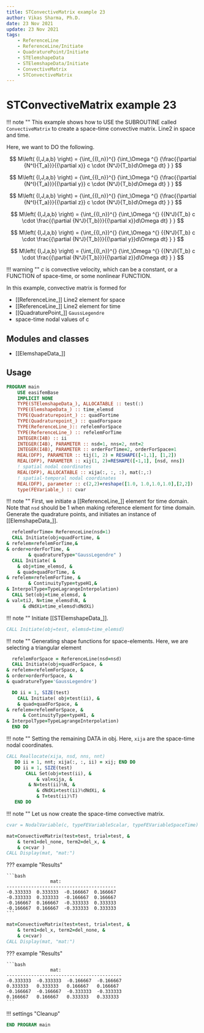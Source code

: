 ```yaml
---
title: STConvectiveMatrix example 23
author: Vikas Sharma, Ph.D.
date: 23 Nov 2021
update: 23 Nov 2021 
tags:
    - ReferenceLine
    - ReferenceLine/Initiate
    - QuadraturePoint/Initiate
    - STElemshapeData
    - STElemshapeData/Initiate
    - ConvectiveMatrix
    - STConvectiveMatrix
---
```


# STConvectiveMatrix example 23

!!! note ""
This example shows how to USE the SUBROUTINE called `ConvectiveMatrix` to create a space-time convective matrix. Line2 in space and time.

Here, we want to DO the following.

$$
M\left( {I,J,a,b} \right) = {\int_{{I_n}}^{} {\int_\Omega ^{} {\frac{{\partial {N^I}{T_a}}}{{\partial x}} c \cdot {N^J}{T_b}d\Omega dt} } }
$$

$$
M\left( {I,J,a,b} \right) = {\int_{{I_n}}^{} {\int_\Omega ^{} {\frac{{\partial {N^I}{T_a}}}{{\partial y}} c \cdot {N^J}{T_b}d\Omega dt} } }
$$

$$
M\left( {I,J,a,b} \right) = {\int_{{I_n}}^{} {\int_\Omega ^{} {\frac{{\partial {N^I}{T_a}}}{{\partial z}} c \cdot {N^J}{T_b}d\Omega dt} } }
$$

$$
M\left( {I,J,a,b} \right) = {\int_{{I_n}}^{} {\int_\Omega ^{} {{N^J}{T_b} c \cdot \frac{{\partial {N^J}{T_b}}}{{\partial x}}d\Omega dt} } }
$$

$$
M\left( {I,J,a,b} \right) = {\int_{{I_n}}^{} {\int_\Omega ^{} {{N^J}{T_b} c \cdot \frac{{\partial {N^J}{T_b}}}{{\partial y}}d\Omega dt} } }
$$

$$
M\left( {I,J,a,b} \right) = {\int_{{I_n}}^{} {\int_\Omega ^{} {{N^J}{T_b} c \cdot \frac{{\partial {N^J}{T_b}}}{{\partial z}}d\Omega dt} } }
$$

!!! warning ""
$c$ is convective velocity, which can be a constant, or a FUNCTION of space-time, or some nonlinear FUNCTION.

In this example, convective matrix is formed for

- [[ReferenceLine_]] Line2 element for space
- [[ReferenceLine_]] Line2 element for time
- [[QuadraturePoint_]] `GaussLegendre`
- space-time nodal values of c

## Modules and classes

- [[ElemshapeData_]]

## Usage

```fortran
PROGRAM main
    USE easifemBase
    IMPLICIT NONE
    TYPE(STElemshapeData_), ALLOCATABLE :: test(:)
    TYPE(ElemshapeData_) :: time_elemsd
    TYPE(Quadraturepoint_) :: quadFortime
    TYPE(Quadraturepoint_) :: quadForspace
    TYPE(ReferenceLine_):: refelemForSpace
    TYPE(ReferenceLine_) :: refelemForTime
    INTEGER(I4B) :: ii
    INTEGER(I4B), PARAMETER :: nsd=1, nns=2, nnt=2
    INTEGER(I4B), PARAMETER :: orderForTime=2, orderForSpace=1
    REAL(DFP), PARAMETER :: tij(1, 2) = RESHAPE([-1,1], [1,2])
    REAL(DFP), PARAMETER :: xij(1, 2)=RESHAPE([-1,1], [nsd, nns])
    ! spatial nodal coordinates
    REAL(DFP), ALLOCATABLE :: xija(:, :, :), mat(:,:)
    ! spatial-temporal nodal coordinates
    REAL(DFP), parameter :: c(2,2)=reshape([1.0, 1.0,1.0,1.0],[2,2])
    type(FEVariable_) :: cvar
```

!!! note ""
First, we initiate a [[ReferenceLine_]] element for time domain. Note that `nsd` should be 1 when making reference element for time domain. Generate the quadrature points, and initiates an instance of [[ElemshapeData_]].

```fortran
  refelemForTime= ReferenceLine(nsd=1)
  CALL Initiate(obj=quadFortime, &
& refelem=refelemForTime,&
& order=orderForTime, &
    	& quadratureType="GaussLegendre" )
  CALL Initiate( &
  	& obj=time_elemsd, &
 	& quad=quadForTime, &
& refelem=refelemForTime, &
    	& ContinuityType=typeH1,&
& InterpolType=TypeLagrangeInterpolation)
  CALL Set(obj=time_elemsd, &
& val=tiJ, N=time_elemsd%N, &
      & dNdXi=time_elemsd%dNdXi)
```

!!! note ""
Initiate [[STElemshapeData_]].

```fortran
CALL Initiate(obj=test, elemsd=time_elemsd)
```

!!! note ""
Generating shape functions for space-elements. Here, we are selecting a triangular element

```fortran
  refelemForSpace = ReferenceLine(nsd=nsd)
  CALL Initiate(obj=quadForSpace, &
& refelem=refelemForSpace, &
& order=orderForSpace, &
& quadratureType='GaussLegendre')
```

```fortran
  DO ii = 1, SIZE(test)
    CALL Initiate( obj=test(ii), &
 	& quad=quadForSpace, &
& refelem=refelemForSpace, &
      & ContinuityType=typeH1, &
& InterpolType=TypeLagrangeInterpolation)
  END DO
```

!!! note ""
Setting the remaining DATA in obj. Here, `xija` are the space-time nodal coordinates.

```fortran
CALL Reallocate(xija, nsd, nns, nnt)
   DO ii = 1, nnt; xija(:, :, ii) = xij; END DO
   DO ii = 1, SIZE(test)
       CALL Set(obj=test(ii), &
           & val=xija, &
		& N=test(ii)%N, &
           & dNdXi=test(ii)%dNdXi, &
           & T=test(ii)%T)
   END DO
```

!!! note ""
Let us now create the space-time convective matrix.

```fortran
cvar = NodalVariable(c, typeFEVariableScalar, typeFEVariableSpaceTime)
```

```fortran
mat=ConvectiveMatrix(test=test, trial=test, &
    & term1=del_none, term2=del_x, &
    & c=cvar )
CALL Display(mat, "mat:")
```

??? example "Results"

    ```bash
                    mat:                  
    ----------------------------------------
    -0.333333  0.333333  -0.166667  0.166667
    -0.333333  0.333333  -0.166667  0.166667
    -0.166667  0.166667  -0.333333  0.333333
    -0.166667  0.166667  -0.333333  0.333333
    ```

```fortran
mat=ConvectiveMatrix(test=test, trial=test, &
    & term1=del_x, term2=del_none, &
    & c=cvar)
CALL Display(mat, "mat:")
```

??? example "Results"

    ```bash
                    mat:                   
    ------------------------------------------
    -0.333333  -0.333333  -0.166667  -0.166667
    0.333333   0.333333   0.166667   0.166667
    -0.166667  -0.166667  -0.333333  -0.333333
    0.166667   0.166667   0.333333   0.333333
    ```

!!! settings "Cleanup"

```fortran
END PROGRAM main
```
